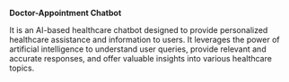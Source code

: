 **Doctor-Appointment Chatbot**

It is an AI-based healthcare chatbot designed to provide personalized healthcare assistance and information to users. 
It leverages the power of artificial intelligence to understand user queries, provide relevant and accurate responses, and offer valuable insights into various healthcare topics.
